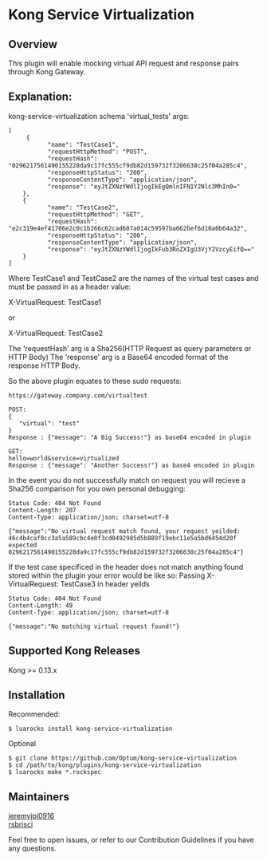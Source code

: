 # Kong Service Virtualization
## Overview
This plugin will enable mocking virtual API request and response pairs through Kong Gateway.

## Explanation:

kong-service-virtualization schema 'virtual_tests' args: 
```
[
     {
           "name": "TestCase1",           
           "requestHttpMethod": "POST",
           "requestHash": "0296217561490155228da9c17fc555cf9db82d159732f3206638c25f04a285c4",
           "responseHttpStatus": "200",
           "responseContentType": "application/json",
           "response": "eyJtZXNzYWdlIjogIkEgQmlnIFN1Y2Nlc3MhIn0="
    },
    {         
           "name": "TestCase2",           
           "requestHttpMethod": "GET",
           "requestHash": "e2c319e4ef41706e2c0c1b266c62cad607a014c59597ba662bef6d10a0b64a32",
           "responseHttpStatus": "200",
           "responseContentType": "application/json",
           "response": "eyJtZXNzYWdlIjogIkFub3RoZXIgU3VjY2VzcyEifQ=="
    } 
]
```

Where TestCase1 and TestCase2 are the names of the virtual test cases and must be passed in as a header value:

X-VirtualRequest: TestCase1

or

X-VirtualRequest: TestCase2

The 'requestHash' arg is a Sha256(HTTP Request as query parameters or HTTP Body)
The 'response' arg is a Base64 encoded format of the response HTTP Body.

So the above plugin equates to these sudo requests:

```
https://gateway.company.com/virtualtest

POST:
{
   "virtual": "test"
}
Response : {"message": "A Big Success!"} as base64 encoded in plugin

GET:
hello=world&service=virtualized
Response : {"message": "Another Success!"} as base4 encoded in plugin

```

In the event you do not successfully match on request you will recieve a Sha256 comparison for you own personal debugging:
```
Status Code: 404 Not Found
Content-Length: 207
Content-Type: application/json; charset=utf-8

{"message":"No virtual request match found, your request yeilded: 46c4b4caf0cc3a5a589cbc4e0f3cd0492985d5b889f19ebc11e5a5bd6454d20f expected 0296217561490155228da9c17fc555cf9db82d159732f3206638c25f04a285c4"}
```

If the test case specificed in the header does not match anything found stored within the plugin your error would be like so:
Passing X-VirtualRequest: TestCase3 in header yeilds
```
Status Code: 404 Not Found
Content-Length: 49
Content-Type: application/json; charset=utf-8

{"message":"No matching virtual request found!"}
```

## Supported Kong Releases
Kong >= 0.13.x 

## Installation
Recommended:
```
$ luarocks install kong-service-virtualization
```

Optional
```
$ git clone https://github.com/Optum/kong-service-virtualization
$ cd /path/to/kong/plugins/kong-service-virtualization
$ luarocks make *.rockspec
```

## Maintainers
[jeremyjpj0916](https://github.com/jeremyjpj0916)  
[rsbrisci](https://github.com/rsbrisci)  

Feel free to open issues, or refer to our Contribution Guidelines if you have any questions.
